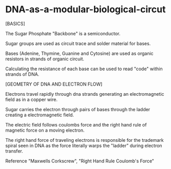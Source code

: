 # DNA-as-a-modular-biological-circut

[BASICS]

The Sugar Phosphate "Backbone" is a semiconductor.

Sugar groups are used as circuit trace and solder material for bases.

Bases (Adenine, Thymine, Guanine and Cytosine) are used as organic resistors in strands of organic circuit.

Calculating the resistance of each base can be used to read "code" within strands of DNA.



[GEOMETRY OF DNA AND ELECTRON FLOW]

Electrons travel rapidly through dna strands generating an electromagnetic field as in a copper wire.

Sugar carries the electron through pairs of bases through the ladder creating a electromagnetic field.

The electric field follows coulombs force and the right hand rule of magnetic force on a moving electron.

The right hand force of traveling electrons is responsible for the trademark spiral seen in DNA as the force literally warps the "ladder" during electron transfer.

Reference "Maxwells Corkscrew", "Right Hand Rule Coulomb's Force"
